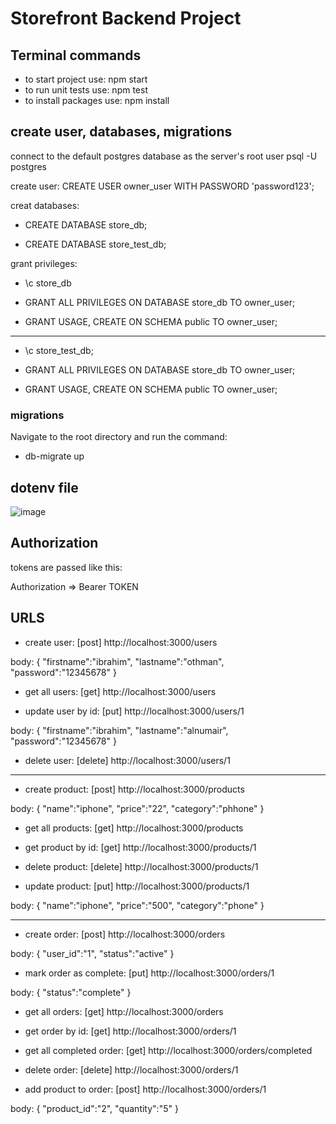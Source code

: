 # Storefront Backend Project

## Terminal commands
- to start project use: npm start
- to run unit tests use: npm test
- to install packages use: npm install

## create user, databases, migrations
connect to the default postgres database as the server's root user psql -U postgres

create user: CREATE USER owner_user WITH PASSWORD 'password123';

creat databases:

- CREATE DATABASE store_db;

- CREATE DATABASE store_test_db;

grant privileges:
- \c store_db

- GRANT ALL PRIVILEGES ON DATABASE store_db TO owner_user;

- GRANT USAGE, CREATE ON SCHEMA public TO owner_user;

----------------------------------------------

- \c store_test_db;

- GRANT ALL PRIVILEGES ON DATABASE store_db TO owner_user;

- GRANT USAGE, CREATE ON SCHEMA public TO owner_user;

### migrations
Navigate to the root directory and run the command: 

- db-migrate up

## dotenv file
![image](https://user-images.githubusercontent.com/95032871/213775837-f2c27306-2cb7-494c-9550-0bd8fa6d80c6.png)

## Authorization

tokens are passed like this:

Authorization =>  Bearer TOKEN

## URLS
- create user: [post] http://localhost:3000/users 

body: {
    "firstname":"ibrahim",
    "lastname":"othman",
    "password":"12345678"
}

- get all users: [get] http://localhost:3000/users

- update user by id: [put] http://localhost:3000/users/1

body: {
    "firstname":"ibrahim",
    "lastname":"alnumair",
    "password":"12345678"
}

- delete user: [delete] http://localhost:3000/users/1


----------------------------------------------------

- create product: [post] http://localhost:3000/products

body: {
    "name":"iphone",
    "price":"22",
    "category":"phhone"
}

- get all products: [get] http://localhost:3000/products

- get product by id: [get] http://localhost:3000/products/1

- delete product: [delete] http://localhost:3000/products/1

- update product: [put] http://localhost:3000/products/1

body: {
    "name":"iphone",
    "price":"500",
    "category":"phone"
}

-------------------------------------------------------------

- create order: [post] http://localhost:3000/orders

body: {
    "user_id":"1",
    "status":"active"
}

- mark order as complete: [put] http://localhost:3000/orders/1

body: {
    "status":"complete"
}

- get all orders: [get] http://localhost:3000/orders

- get order by id: [get] http://localhost:3000/orders/1

- get all completed order: [get] http://localhost:3000/orders/completed

- delete order: [delete] http://localhost:3000/orders/1

- add product to order: [post] http://localhost:3000/orders/1

body: {
    "product_id":"2",
    "quantity":"5"
}

